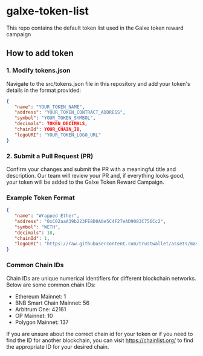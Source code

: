# galxe-token-list
This repo contains the default token list used in the Galxe token reward campaign

## How to add token

### 1. Modify tokens.json
  Navigate to the src/tokens.json file in this repository and add your token's details in the format provided:
```json
{
   "name": "YOUR_TOKEN_NAME",
   "address": "YOUR_TOKEN_CONTRACT_ADDRESS",
   "symbol": "YOUR_TOKEN_SYMBOL",
   "decimals": TOKEN_DECIMALS,
   "chainId": YOUR_CHAIN_ID,
   "logoURI": "YOUR_TOKEN_LOGO_URL"
}
```

### 2. Submit a Pull Request (PR)
Confirm your changes and submit the PR with a meaningful title and description.
Our team will review your PR and, if everything looks good, your token will be added to the Galxe Token Reward Campaign.

### Example Token Format

```json
{
   "name": "Wrapped Ether",
   "address": "0xC02aaA39b223FE8D0A0e5C4F27eAD9083C756Cc2",
   "symbol": "WETH",
   "decimals": 18,
   "chainId": 1,
   "logoURI": "https://raw.githubusercontent.com/trustwallet/assets/master/blockchains/ethereum/assets/0xC02aaA39b223FE8D0A0e5C4F27eAD9083C756Cc2/logo.png"
}
```

### Common Chain IDs
Chain IDs are unique numerical identifiers for different blockchain networks.
Below are some common chain IDs:
* Ethereum Mainnet: 1
* BNB Smart Chain Mainnet: 56
* Arbitrum One: 42161
* OP Mainnet: 10
* Polygon Mainnet: 137

If you are unsure about the correct chain id for your token or if you need to find the ID for another blockchain, you can visit https://chainlist.org/ to find the appropriate ID for your desired chain.
